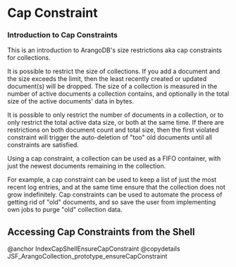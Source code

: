 <a name="cap_constraint"></a>
# Cap Constraint


<a name="introduction_to_cap_constraints"></a>
### Introduction to Cap Constraints

This is an introduction to ArangoDB's size restrictions aka cap constraints for
collections.

It is possible to restrict the size of collections. If you add a document and
the size exceeds the limit, then the least recently created or updated document(s)
will be dropped. The size of a collection is measured in the number of
active documents a collection contains, and optionally in the total size of
the active documents' data in bytes.

It is possible to only restrict the number of documents in a collection, or to
only restrict the total active data size, or both at the same time. If there are
restrictions on both document count and total size, then the first violated 
constraint will trigger the auto-deletion of "too" old documents until all
constraints are satisfied.

Using a cap constraint, a collection can be used as a FIFO container, with just 
the newest documents remaining in the collection. 

For example, a cap constraint can be used to keep a list of just the most recent 
log entries, and at the same time ensure that the collection does not grow
indefinitely. Cap constraints can be used to automate the process of getting rid
of "old" documents, and so save the user from implementing own jobs to purge
"old" collection data.

<a name="accessing_cap_constraints_from_the_shell"></a>
## Accessing Cap Constraints from the Shell

@anchor IndexCapShellEnsureCapConstraint
@copydetails JSF_ArangoCollection_prototype_ensureCapConstraint
